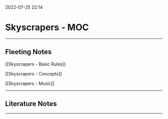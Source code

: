2022-07-25 22:14
# Skyscrapers - MOC
---
## Fleeting Notes
[[Skyscrapers - Basic Rules]]

[[Skyscrapers - Concepts]]

[[Skyscrapers - Music]]

---
## Literature Notes


---